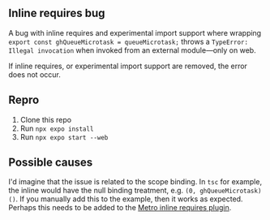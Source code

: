 ## Inline requires bug

A bug with inline requires and experimental import support where wrapping `export const ghQueueMicrotask = queueMicrotask;` throws a `TypeError: Illegal invocation` when invoked from an external module—only on web.

If inline requires, or experimental import support are removed, the error does not occur.

## Repro

1. Clone this repo
2. Run `npx expo install`
3. Run `npx expo start --web`

## Possible causes

I'd imagine that the issue is related to the scope binding. In `tsc` for example, the inline would have the null binding treatment, e.g. `(0, ghQueueMicrotask)()`. If you manually add this to the example, then it works as expected. Perhaps this needs to be added to the [Metro inline requires plugin](https://github.com/facebook/metro/blob/2f1801a489cc656b9cd6ff90cad0ad8d33c0decd/packages/metro-transform-plugins/src/inline-requires-plugin.js#L1).
